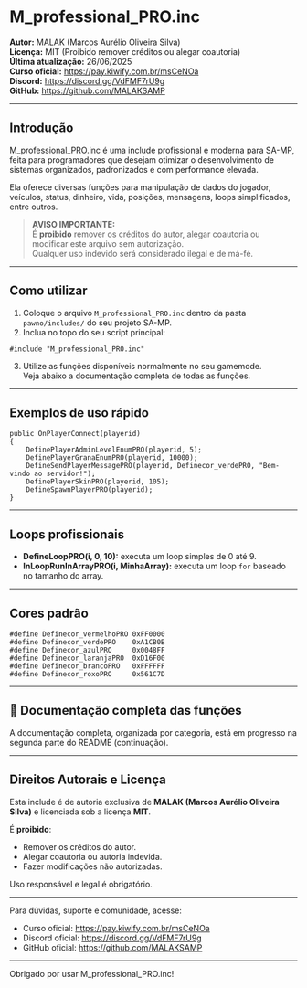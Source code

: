 # M_professional_PRO.inc

**Autor:** MALAK (Marcos Aurélio Oliveira Silva)  
**Licença:** MIT (Proibido remover créditos ou alegar coautoria)  
**Última atualização:** 26/06/2025  
**Curso oficial:** https://pay.kiwify.com.br/msCeNOa  
**Discord:** https://discord.gg/VdFMF7rU9g  
**GitHub:** https://github.com/MALAKSAMP  

---

## Introdução

M_professional_PRO.inc é uma include profissional e moderna para SA-MP, feita para programadores que desejam otimizar o desenvolvimento de sistemas organizados, padronizados e com performance elevada.

Ela oferece diversas funções para manipulação de dados do jogador, veículos, status, dinheiro, vida, posições, mensagens, loops simplificados, entre outros.

> **AVISO IMPORTANTE:**  
> É **proibido** remover os créditos do autor, alegar coautoria ou modificar este arquivo sem autorização.  
> Qualquer uso indevido será considerado ilegal e de má-fé.  

---

## Como utilizar

1. Coloque o arquivo `M_professional_PRO.inc` dentro da pasta `pawno/includes/` do seu projeto SA-MP.
2. Inclua no topo do seu script principal:

```pawn
#include "M_professional_PRO.inc"
```

3. Utilize as funções disponíveis normalmente no seu gamemode.  
   Veja abaixo a documentação completa de todas as funções.

---

## Exemplos de uso rápido

```pawn
public OnPlayerConnect(playerid)
{
    DefinePlayerAdminLevelEnumPRO(playerid, 5);
    DefinePlayerGranaEnumPRO(playerid, 10000);
    DefineSendPlayerMessagePRO(playerid, Definecor_verdePRO, "Bem-vindo ao servidor!");
    DefinePlayerSkinPRO(playerid, 105);
    DefineSpawnPlayerPRO(playerid);
}
```

---

## Loops profissionais

- **DefineLoopPRO(i, 0, 10):** executa um loop simples de 0 até 9.
- **InLoopRunInArrayPRO(i, MinhaArray):** executa um loop `for` baseado no tamanho do array.

---

## Cores padrão

```pawn
#define Definecor_vermelhoPRO 0xFF0000
#define Definecor_verdePRO    0xA1CB0B
#define Definecor_azulPRO     0x0048FF
#define Definecor_laranjaPRO  0xD16F00
#define Definecor_brancoPRO   0xFFFFFF
#define Definecor_roxoPRO     0x561C7D
```

---

## 📄 Documentação completa das funções

A documentação completa, organizada por categoria, está em progresso na segunda parte do README (continuação).

---

## Direitos Autorais e Licença

Esta include é de autoria exclusiva de **MALAK (Marcos Aurélio Oliveira Silva)** e licenciada sob a licença **MIT**.

É **proibido**:

- Remover os créditos do autor.  
- Alegar coautoria ou autoria indevida.  
- Fazer modificações não autorizadas.  

Uso responsável e legal é obrigatório.

---

Para dúvidas, suporte e comunidade, acesse:  
- Curso oficial: https://pay.kiwify.com.br/msCeNOa  
- Discord oficial: https://discord.gg/VdFMF7rU9g  
- GitHub oficial: https://github.com/MALAKSAMP  

---

Obrigado por usar M_professional_PRO.inc!

